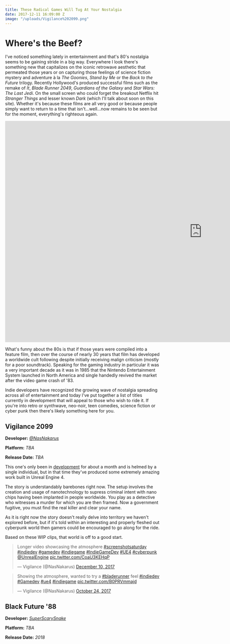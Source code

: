 ```yaml
---
title: These Radical Games Will Tug At Your Nostalgia
date: 2017-12-11 16:09:00 Z
image: "/uploads/Vigilance%202099.png"
---
```


# Where's the Beef? 

I've noticed something lately in entertainment and that's 80's nostalgia seems to be gaining stride in a big way. Everywhere I look there's something new that capitalizes on the iconic retrowave aesthetic that permeated those years or on capturing those feelings of science fiction mystery and adventure à la *The Goonies*, *Stand by Me* or the *Back to the Future* trilogy. Recently Hollywood's produced successful films such as the remake of *It*, *Blade Runner 2049*, *Guardians of the Galaxy* and *Star Wars: The Last Jedi*. On the small screen who could forget the breakout Netflix hit *Stranger Things* and lesser known *Dark* (which I'll talk about soon on this site). Whether it's because these films are all very good or because people simply want to return to a time that isn't...well...now remains to be seen but for the moment, everything's righteous again. 

<iframe width="1280" height="720" src="https://www.youtube.com/embed/qEGMse-VCgs" frameborder="0" gesture="media" allow="encrypted-media" allowfullscreen></iframe>

What's funny about the 80s is that if those years were compiled into a feature film, then over the course of nearly 30 years that film has developed a worldwide cult following despite initially receiving malign criticism (mostly for a poor soundtrack). Speaking for the gaming industry in particular it was a very important decade as it was in 1985 that the Nintendo Entertainment System launched in North America and single handedly revived the market after the video game crash of '83.  

Indie developers have recognized the growing wave of nostalgia spreading across all of entertainment and today I've put together a list of titles currently in development that will appeal to those who wish to ride it. If you're into retro or synthwave, neo-noir, teen comedies, science fiction or cyber punk then there's likely something here for you. 

## Vigilance 2099
**Developer:** [*@NasNakarus*](https://twitter.com/NasNakarus)

**Platform:** *TBA*

**Release Date:** *TBA*

This one's only been in [development](https://vigilance-209.manakeep.com/) for about a month and is helmed by a single individual, but in that time they've produced some extremely amazing work built in Unreal Engine 4. 

The story is understandably barebones right now. The setup involves the creation and usage of nanotechnology to supress criminal intent with nano chips having been implanted in people worldwide. You play as a detective who witnesses a murder for which you are then framed. Now a government fugitive, you must find the real killer and clear your name. 

As it is right now the story doesn't really delve into territory we haven't explored before, but if it's told within an interesting and properly fleshed out cyberpunk world then gamers could be encouraged to go along for the ride. 

Based on these WIP clips, that world is off to a good start.

<blockquote class="twitter-video" data-lang="en"><p lang="en" dir="ltr">Longer video showcasing the atmosphere <a href="https://twitter.com/hashtag/screenshotsaturday?src=hash&amp;ref_src=twsrc%5Etfw">#screenshotsaturday</a> <a href="https://twitter.com/hashtag/indiedev?src=hash&amp;ref_src=twsrc%5Etfw">#indiedev</a> <a href="https://twitter.com/hashtag/gamedev?src=hash&amp;ref_src=twsrc%5Etfw">#gamedev</a> <a href="https://twitter.com/hashtag/indiegame?src=hash&amp;ref_src=twsrc%5Etfw">#indiegame</a> <a href="https://twitter.com/hashtag/IndieGameDev?src=hash&amp;ref_src=twsrc%5Etfw">#IndieGameDev</a> <a href="https://twitter.com/hashtag/UE4?src=hash&amp;ref_src=twsrc%5Etfw">#UE4</a> <a href="https://twitter.com/hashtag/cyberpunk?src=hash&amp;ref_src=twsrc%5Etfw">#cyberpunk</a> <a href="https://twitter.com/UnrealEngine?ref_src=twsrc%5Etfw">@UnrealEngine</a> <a href="https://t.co/CoaU3KEHqP">pic.twitter.com/CoaU3KEHqP</a></p>&mdash; Vigilance (@NasNakarus) <a href="https://twitter.com/NasNakarus/status/939649550452699137?ref_src=twsrc%5Etfw">December 10, 2017</a></blockquote>
<script async src="https://platform.twitter.com/widgets.js" charset="utf-8"></script>

<blockquote class="twitter-video" data-lang="en"><p lang="en" dir="ltr">Showing the atmosphere, wanted to try a <a href="https://twitter.com/hashtag/bladerunner?src=hash&amp;ref_src=twsrc%5Etfw">#bladerunner</a> feel <a href="https://twitter.com/hashtag/indiedev?src=hash&amp;ref_src=twsrc%5Etfw">#indiedev</a> <a href="https://twitter.com/hashtag/Gamedev?src=hash&amp;ref_src=twsrc%5Etfw">#Gamedev</a> <a href="https://twitter.com/hashtag/ue4?src=hash&amp;ref_src=twsrc%5Etfw">#ue4</a> <a href="https://twitter.com/hashtag/indiegame?src=hash&amp;ref_src=twsrc%5Etfw">#indiegame</a> <a href="https://t.co/B0PRVmmajd">pic.twitter.com/B0PRVmmajd</a></p>&mdash; Vigilance (@NasNakarus) <a href="https://twitter.com/NasNakarus/status/922974174003580928?ref_src=twsrc%5Etfw">October 24, 2017</a></blockquote>
<script async src="https://platform.twitter.com/widgets.js" charset="utf-8"></script>

## Black Future '88
**Developer:** [*SuperScarySnake*](http://www.blackfuture88.com/)

**Platform:** *TBA*

**Release Date:** *2018*  

 

